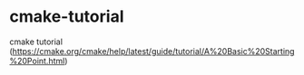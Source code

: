# cmake-tutorial
cmake tutorial (https://cmake.org/cmake/help/latest/guide/tutorial/A%20Basic%20Starting%20Point.html)
